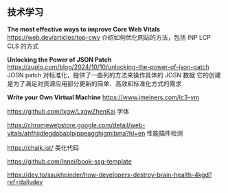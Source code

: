 ## 技术学习

**The most effective ways to improve Core Web Vitals**
https://web.dev/articles/top-cwv
介绍如何优化网站的方法，包括 INP LCP CLS 的方式

**Unlocking the Power of JSON Patch**
https://zuplo.com/blog/2024/10/10/unlocking-the-power-of-json-patch
JOSN patch 对标准化，提供了一些列的方法来操作具体的 JOSN 数据 它的创建是为了满足对资源应用部分更新的简单、高效和标准化方式的需求

**Write your Own Virtual Machine**
https://www.jmeiners.com/lc3-vm


https://github.com/lxgw/LxgwZhenKai 字体

https://chromewebstore.google.com/detail/web-vitals/ahfhijdlegdabablpippeagghigmibma?hl=en 性能插件检测

https://chalk.ist/ 美化代码

https://github.com/Innei/book-ssg-template

https://dev.to/ssukhpinder/how-developers-destroy-brain-health-4kgd?ref=dailydev






